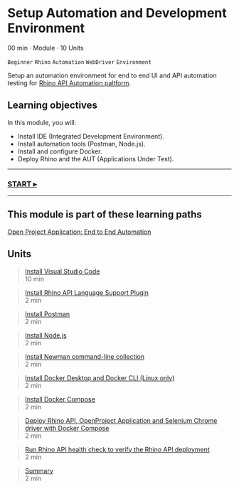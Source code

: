 # Setup Automation and Development Environment
00 min · Module · 10 Units

`Beginner` `Rhino` `Automation` `WebDriver` `Environment`

Setup an automation environment for end to end UI and API automation testing for [Rhino API Automation paltform](https://github.com/savanna-projects/rhino-agent).

## Learning objectives
In this module, you will:

* Install IDE (Integrated Development Environment).
* Install automation tools (Postman, Node.js).
* Install and configure Docker.
* Deploy Rhino and the AUT (Applications Under Test).

---
### [START ▸](./01.InstallVisualStudioCode.md)
---

## This module is part of these learning paths  
[Open Project Application: End to End Automation](../Tutorials.OpenProject/Module.md)

## Units
> [Install Visual Studio Code](./01.InstallVisualStudioCode.md)  
  10 min  
 
> [Install Rhino API Language Support Plugin](./02.InstallRhinoLanguageExtension.md)  
  2 min  

> [Install Postman]()  
  2 min  

> [Install Node.js]()  
  2 min  

> [Install Newman command-line collection]()  
  2 min  

> [Install Docker Desktop and Docker CLI (Linux only)]()  
  2 min  

> [Install Docker Compose]()  
  2 min  

> [Deploy Rhino API, OpenProject Application and Selenium Chrome driver with Docker Compose]()  
  2 min  

> [Run Rhino API health check to verify the Rhino API deployment]()  
  2 min  

> [Summary]()  
  2 min